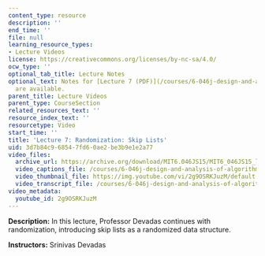 ```yaml
---
content_type: resource
description: ''
end_time: ''
file: null
learning_resource_types:
- Lecture Videos
license: https://creativecommons.org/licenses/by-nc-sa/4.0/
ocw_type: ''
optional_tab_title: Lecture Notes
optional_text: Notes for [Lecture 7 (PDF)](/courses/6-046j-design-and-analysis-of-algorithms-spring-2015/resources/mit6_046js15_lec07)
  are available.
parent_title: Lecture Videos
parent_type: CourseSection
related_resources_text: ''
resource_index_text: ''
resourcetype: Video
start_time: ''
title: 'Lecture 7: Randomization: Skip Lists'
uid: 3d7b84c9-6854-7fd6-0ae2-be3b9e1e2a77
video_files:
  archive_url: https://archive.org/download/MIT6.046JS15/MIT6_046JS15_lec07_300k.mp4
  video_captions_file: /courses/6-046j-design-and-analysis-of-algorithms-spring-2015/01c8b880aadb5990989b8d9457bd8dd4_2g9OSRKJuzM.vtt
  video_thumbnail_file: https://img.youtube.com/vi/2g9OSRKJuzM/default.jpg
  video_transcript_file: /courses/6-046j-design-and-analysis-of-algorithms-spring-2015/e8890a718506914d50ebd3dbc444222d_2g9OSRKJuzM.pdf
video_metadata:
  youtube_id: 2g9OSRKJuzM
---
```


**Description:** In this lecture, Professor Devadas continues with randomization, introducing skip lists as a randomized data structure.

**Instructors:** Srinivas Devadas

